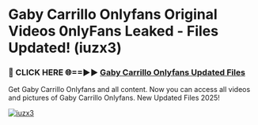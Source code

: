# Gaby Carrillo Onlyfans Original Videos 0nlyFans Leaked - Files Updated! (iuzx3)

<h3>🔴 CLICK HERE 🌐==►► <a href="https://tinyurl.com/2jnfzry5" rel="nofollow">Gaby Carrillo Onlyfans Updated Files</a></h3>

Get Gaby Carrillo Onlyfans and all content. Now you can access all videos and pictures of Gaby Carrillo Onlyfans. New Updated Files 2025!

[![iuzx3](https://i.imgur.com/GyGTBgg.gif)](https://tinyurl.com/2jnfzry5)
